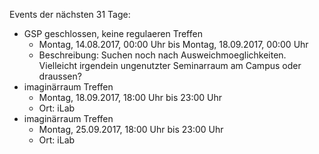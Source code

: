 Events der nächsten 31 Tage:

- GSP geschlossen, keine regulaeren Treffen
  - Montag, 14.08.2017, 00:00 Uhr bis Montag, 18.09.2017, 00:00 Uhr
  - Beschreibung: Suchen noch nach Ausweichmoeglichkeiten. Vielleicht irgendein ungenutzter Seminarraum am Campus oder draussen?
- imaginärraum Treffen
  - Montag, 18.09.2017, 18:00 Uhr bis 23:00 Uhr
  - Ort: iLab
- imaginärraum Treffen
  - Montag, 25.09.2017, 18:00 Uhr bis 23:00 Uhr
  - Ort: iLab
